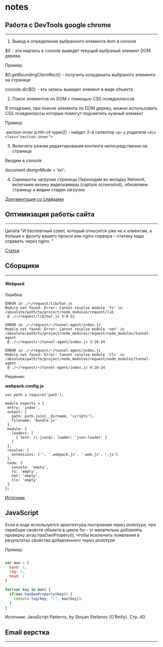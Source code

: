 # notes

## Работа с DevTools google chrome
<hr>

1. Вывод и определение выбранного елемента dom в console

  $0 - эта надпись в console выведет текущий выбраный элемент DOM дерева.

  Пример:

  $0.getBoundingClientRect() - получить координаты выбраного элемента на странице

  console.dir($0) - эта запись выведит элемент в виде объекта.

2. Поиск элементов по DOM с помощью CSS псевдоклассов

  В отладчике, при поиске элемента по DOM дереву, можно использовать CSS псевдоклассы которые помогут подсветить нужный элемент

  Пример:

  .section-inner p:nth-of-type(2) - найдет 2-й селектор `<p>`  у родителя `<div class="section-inner">`

3. Включить режим редактирования контента непосредственно на странице

  Вводим в console

  document.designMode = 'on';
  
4. Скриншоты загрузки страницы
 Переходим во вкладку Network, включаем иконку видеокамеры (capture screenshot), обновляем страницу и видим стадии загрузки 
 
 [Документация со слайдами](https://developers.google.com/web/tools/chrome-devtools/network-performance/resource-loading#filmstrip)
 
 
 
## Оптимизация работы сайта
<hr>

Цитата "И бесплатный совет, который относится уже не к клиентам, а больше к фронту вашего прокси или nginx сервера – статику надо отдавать через nginx. "

[Статья](https://habrahabr.ru/company/oleg-bunin/blog/311464/)

## Сборщики
<hr>

#### Webpack

Ошибка: 

```
ERROR in ./~/request/lib/har.js
Module not found: Error: Cannot resolve module 'fs' in /absolute/path/to/project/node_modules/request/lib
 @ ./~/request/lib/har.js 3:9-22

ERROR in ./~/request/~/tunnel-agent/index.js
Module not found: Error: Cannot resolve module 'net' in /absolute/path/to/project/node_modules/request/node_modules/tunnel-agent
 @ ./~/request/~/tunnel-agent/index.js 3:10-24

ERROR in ./~/request/~/tunnel-agent/index.js
Module not found: Error: Cannot resolve module 'tls' in /absolute/path/to/project/node_modules/request/node_modules/tunnel-agent
 @ ./~/request/~/tunnel-agent/index.js 4:10-24
 ```
 
 Решение:
 
 **webpack.config.js**
 
 ```
 var path = require('path');

module.exports = {
  entry: 'index',
  output: {
    path: path.join(__dirname, 'scripts'),
    filename: 'bundle.js'
  },
  module: {
    loaders: [
      { test: /\.json$/, loader: 'json-loader' }
    ]
  },
  resolve: {
    extensions: ['', '.webpack.js', '.web.js', '.js']
  },
  node: {
    console: 'empty',
    fs: 'empty',
    net: 'empty',
    tls: 'empty'
  }
};
```

[Источник](https://github.com/request/request/issues/1529)

## JavaScript
 
Если в коде используется арихтектура построеная через prototype, при переборе свойств объекта в цикле for - in желательно добовлять проверку array.hasOwnPropery(i), чтобы исключить появления в результатах свойства добавленного через prototype

Пример:

```js

var man = {
  hand: 2,
  leg: 2,
  head: 1
}

for(var key in man) {
  if(man.hasOwnProperty(key)) {
    console.log(key, ":", man[key]);
  }
}

```

Источник: JavaScript Patterns, by
Stoyan Stefanov (O’Reilly).
Стр. 40

## Email верстка
<hr>








